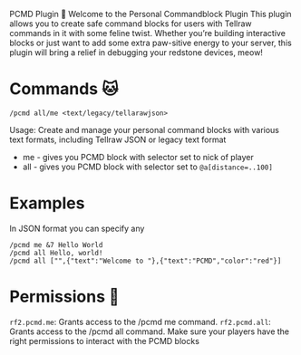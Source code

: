 PCMD Plugin 🐾
Welcome to the Personal Commandblock Plugin
This plugin allows you to create safe command blocks for users with Tellraw commands in it with some feline twist. 
Whether you’re building interactive blocks or just want to add some extra paw-sitive energy to your server, this plugin will bring a relief in debugging your redstone devices, meow!

# Commands 🐱
```
/pcmd all/me <text/legacy/tellarawjson>
```
Usage: Create and manage your personal command blocks with various text formats, including Tellraw JSON or legacy text format
* me - gives you PCMD block with selector set to nick of player
* all - gives you PCMD block with selector set to `@a[distance=..100]`


# Examples
In JSON format you can specify any 
```
/pcmd me &7 Hello World
/pcmd all Hello, world!
/pcmd all ["",{"text":"Welcome to "},{"text":"PCMD","color":"red"}]
```

# Permissions 🐾
`rf2.pcmd.me`: Grants access to the /pcmd me command.
`rf2.pcmd.all`: Grants access to the /pcmd all command.
Make sure your players have the right permissions to interact with the PCMD blocks
